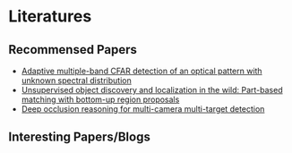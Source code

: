 # Literatures

## Recommensed Papers
* [Adaptive multiple-band CFAR detection of an optical pattern with unknown spectral distribution](https://drive.google.com/file/d/1umrHB0QxCTjLPm43422dgQXe-toP-uzT/view?usp=sharing)
* [Unsupervised object discovery and localization in the wild: Part-based matching with bottom-up region proposals](https://drive.google.com/file/d/1bggOfdKGA4G_y1FfSb0FBBW5zSp719U9/view?usp=sharing)
* [Deep occlusion reasoning for multi-camera multi-target detection](https://drive.google.com/file/d/1FYnRYRMuVwR-R5tSjdVsCvGAskfH1_dO/view?usp=sharing)

## Interesting Papers/Blogs
